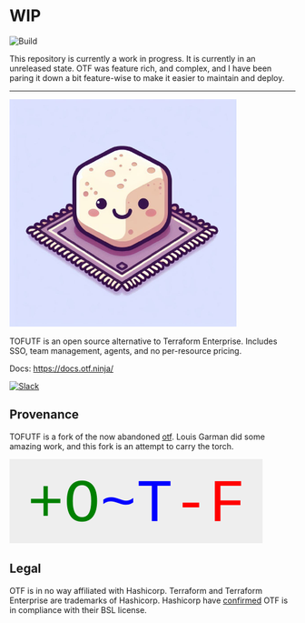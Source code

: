 # WIP

![Build](https://github.com/tofutf/tofutf/actions/workflows/build.yaml/badge.svg)

This repository is currently a work in progress. It is currently in an unreleased state. OTF was feature rich, and complex, and I have been paring it down a bit feature-wise to make it easier to maintain and deploy.

<hr/>

![TofuTF logo](/readme_logo.png)



TOFUTF is an open source alternative to Terraform Enterprise. Includes SSO, team management, agents, and no per-resource pricing.

Docs: https://docs.otf.ninja/

[![Slack](https://img.shields.io/badge/join-slack%20community-brightgreen)](https://join.slack.com/t/otf-pg29376/shared_invite/zt-1jga4k1cl-bzmJg71f4uUB9fJhxdT~gQ)

## Provenance

TOFUTF is a fork of the now abandoned [otf](https://github.com/leg100/otf). Louis Garman did some amazing work, and this fork is an attempt to carry the torch.

![OTF logo](/readme_otf_logo.png)

## Legal

OTF is in no way affiliated with Hashicorp. Terraform and Terraform Enterprise are trademarks of Hashicorp. Hashicorp have [confirmed](https://www.reddit.com/r/Terraform/comments/15p2p32/impact_of_new_licensing_on_open_source/) OTF is in compliance with their BSL license.
